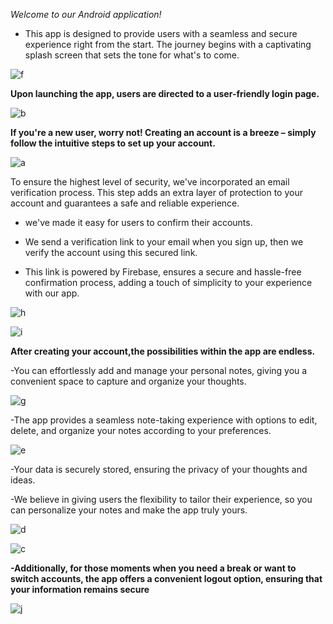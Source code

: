 *Welcome to our Android application!*
- This app is designed to provide users with a seamless and secure experience right from the start.
The journey begins with a captivating splash screen that sets the tone for what's to come.

![f](https://github.com/Muskan-Thakur/NotesPro_App-Android-/assets/106293646/61e1680e-3cad-46de-8519-b69ed496252a)

**Upon launching the app, users are directed to a user-friendly login page.**
 
 ![b](https://github.com/Muskan-Thakur/NotesPro_App-Android-/assets/106293646/c2c49580-19c4-40f5-8f68-7c5caa3536c1)

 **If you're a new user, worry not! Creating an account is a breeze – simply follow the intuitive steps to set up your account.**
 
 ![a](https://github.com/Muskan-Thakur/NotesPro_App-Android-/assets/106293646/bd862012-5ca6-408b-8f42-24dff5ab211c)

 To ensure the highest level of security, we've incorporated an email verification process. This step adds an extra layer of protection to your account and guarantees a safe and reliable experience.
 
- we've made it easy for users to confirm their accounts. 

- We send a verification link to your email when you sign up, then we verify the account using this secured link.

- This link is powered by Firebase, ensures a secure and hassle-free confirmation process, adding a touch of simplicity to your experience with our app.
  
![h](https://github.com/Muskan-Thakur/NotesPro_App-Android-/assets/106293646/ee94337b-ee24-4863-b6e7-d4f880cc24bc)
  
![i](https://github.com/Muskan-Thakur/NotesPro_App-Android-/assets/106293646/13c3167d-f458-4a3a-9b06-064c72c30600)

**After creating your account,the possibilities within the app are endless.**
 
 -You can effortlessly add and manage your personal notes, giving you a convenient space to capture and organize your thoughts. 
 
 ![g](https://github.com/Muskan-Thakur/NotesPro_App-Android-/assets/106293646/69059621-0a55-429e-9ada-a3a2c4e73c0b)

 -The app provides a seamless note-taking experience with options to edit, delete, and organize your notes according to your preferences.
 
 ![e](https://github.com/Muskan-Thakur/NotesPro_App-Android-/assets/106293646/1d0da5ac-868d-4ae2-abf6-c7fd4ee8b13c)

 -Your data is securely stored, ensuring the privacy of your thoughts and ideas. 
 
 -We believe in giving users the flexibility to tailor their experience, so you can personalize your notes and make the app truly yours.
 
 ![d](https://github.com/Muskan-Thakur/NotesPro_App-Android-/assets/106293646/871e0f41-1edc-4c23-83a2-4a6360d80fc6)
 
 ![c](https://github.com/Muskan-Thakur/NotesPro_App-Android-/assets/106293646/84365a4a-8595-4166-a28d-51cbe5d6db55)
 
 **-Additionally, for those moments when you need a break or want to switch accounts, the app offers a convenient logout option, ensuring that your information remains secure**
 
 ![j](https://github.com/Muskan-Thakur/NotesPro_App-Android-/assets/106293646/ee3cdf92-22a9-4ebb-8dff-adff6462eb4d)



 

